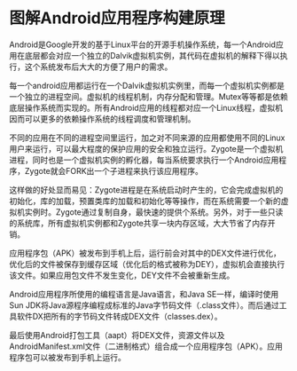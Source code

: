 # 图解Android应用程序构建原理

Android是Google开发的基于Linux平台的开源手机操作系统，每一个Android应用在底层都会对应一个独立的Dalvik虚拟机实例，其代码在虚拟机的解释下得以执行，这个系统发布后大大的方便了用户的需求。

每一个android应用都运行在一个Dalvik虚拟机实例里，而每一个虚拟机实例都是一个独立的进程空间。虚拟机的线程机制，内存分配和管理。Mutex等等都是依赖底层操作系统而实现的。所有Android应用的线程都对应一个Linux线程，虚拟机因而可以更多的依赖操作系统的线程调度和管理机制。

不同的应用在不同的进程空间里运行，加之对不同来源的应用都使用不同的Linux用户来运行，可以最大程度的保护应用的安全和独立运行。Zygote是一个虚拟机进程，同时也是一个虚拟机实例的孵化器，每当系统要求执行一个Android应用程序，Zygote就会FORK出一个子进程来执行该应用程序。

这样做的好处显而易见：Zygote进程是在系统启动时产生的，它会完成虚拟机的初始化，库的加载，预置类库的加载和初始化等等操作，而在系统需要一个新的虚拟机实例时。Zygote通过复制自身，最快速的提供个系统。另外，对于一些只读的系统库，所有虚拟机实例都和Zygote共享一块内存区域，大大节省了内存开销。

应用程序包（APK）被发布到手机上后，运行前会对其中的DEX文件进行优化，优化后的文件被保存到缓存区域（优化后的格式被称为DEY），虚拟机会直接执行该文件。如果应用包文件不发生变化，DEY文件不会被重新生成。

Android应用程序所使用的编程语言是Java语言，和Java SE一样，编译时使用Sun JDK将Java源程序编程成标准的Java字节码文件（.class文件）。而后通过工具软件DX把所有的字节码文件转成DEX文件（classes.dex）。

最后使用Android打包工具（aapt）将DEX文件，资源文件以及AndroidManifest.xml文件（二进制格式）组合成一个应用程序包（APK）。应用程序包可以被发布到手机上运行。